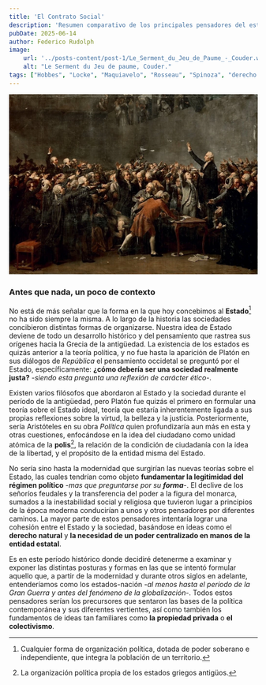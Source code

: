 ```yaml
---
title: 'El Contrato Social'
description: 'Resumen comparativo de los principales pensadores del estado-nación moderno.'
pubDate: 2025-06-14
author: Federico Rudolph
image:
    url: '../posts-content/post-1/Le_Serment_du_Jeu_de_Paume_-_Couder.webp'
    alt: "Le Serment du Jeu de paume, Couder."
tags: ["Hobbes", "Locke", "Maquiavelo", "Rosseau", "Spinoza", "derecho natural", "filosofía moderna", "filosofía política"]
---
```


![Le Serment du Jeu de Paume, Couder](../posts-content/post-1/Le_Serment_du_Jeu_de_Paume_-_Couder.webp)
### Antes que nada, un poco de contexto

No está de más señalar que la forma en la que hoy concebimos al **Estado**[^1] no ha sido siempre la misma. A lo largo de la historia las sociedades concibieron distintas formas de organizarse. Nuestra idea de Estado deviene de todo un desarrollo histórico y del pensamiento que rastrea sus orígenes hacia la Grecia de la antigüedad. La existencia de los estados es quizás anterior a la teoría política, y no fue hasta la aparición de Platón en sus diálogos de _República_ el pensamiento occidetal se preguntó por el Estado, específicamente: **¿cómo debería ser una sociedad realmente justa?** -_siendo esta pregunta una reflexión de carácter ético_-.

Existen varios filósofos que abordaron al Estado y la sociedad durante el período de la antigüedad, pero Platón fue quizás el primero en formular una teoría sobre el Estado ideal, teoría que estaría inherentemente ligada a sus propias reflexiones sobre la virtud, la belleza y la justicia. Posteriormente, sería Aristóteles en su obra _Política_ quien profundizaría aun más en esta y otras cuestiones, enfocándose en la idea del ciudadano como unidad atómica de la **polis**[^2], la relación de la condición de ciudadanía con la idea de la libertad, y el propósito de la entidad misma del Estado.

No sería sino hasta la modernidad que surgirían las nuevas teorías sobre el Estado, las cuales tendrían como objeto **fundamentar la legitimidad del régimen político** -_mas que preguntarse por su **forma**_-. El declive de los señoríos feudales y la transferencia del poder a la figura del monarca, sumados a la inestabilidad social y religiosa que tuvieron lugar a principios de la época moderna conducirían a unos y otros pensadores por diferentes caminos. La mayor parte de estos pensadores intentaría lograr una cohesión entre el Estado y la sociedad, basándose en ideas como el **derecho natural** y **la necesidad de un poder centralizado en manos de la entidad estatal**.

Es en este período histórico donde decidiré detenerme a examinar y exponer las distintas posturas y formas en las que se intentó formular aquello que, a partir de la modernidad y durante otros siglos en adelante, entenderíamos como los estados-nación -_al menos hasta el período de la Gran Guerra y antes del fenómeno de la globalización_-. Todos estos pensadores serían los precursores que sentaron las bases de la política contemporánea y sus diferentes vertientes, así como también los fundamentos de ideas tan familiares como **la propiedad privada** o **el colectivismo**.

[^1]: Cualquier forma de organización política, dotada de poder soberano e independiente, que integra la población de un territorio.
[^2]: La organización política propia de los estados griegos antigüos.